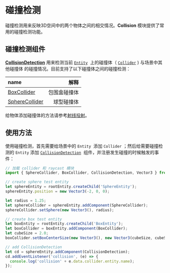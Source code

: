 # 碰撞检测

碰撞检测用来反映3D空间中的两个物体之间的相交情况。**Collision** 模块提供了常用的碰撞检测功能。


## 碰撞检测组件

**[CollisionDetection]({{book.api}}classes/core.collisiondetection.html)** 用来检测当前 [`Entity`]({{book.api}}classes/core.entity.html)  上的碰撞体（ [`Collider`]({{book.api}}classes/core.collider.html) ) 与场景中其他碰撞体 的碰撞情况。目前支持了以下碰撞体之间的碰撞检测：

| name | 解释 |
| :--- | ---: |
| [BoxCollider]({{book.api}}classes/core.aboxcollider.html) | 包围盒碰撞体 |
| [SphereCollider]({{book.api}}classes/core.aspherecollider.html) | 球型碰撞体 |


给物体添加碰撞体的方法请参考[射线投射]({{book.docs}}collision-system/ray.html)。

## 使用方法

使用碰撞检测，首先需要给场景中的 `Entity`  添加 `Collider` ；然后给需要碰撞检测的 `Entity` 添加 [`CollisionDetection`]({{book.api}}classes/core.collisiondetection.html)  组件，并注册发生碰撞的时候触发的事件：


```typescript
// 加载 collider 和 raycast 模块
import { SphereCollider, BoxCollider, CollisionDetection, Vector3 } from 'oasis-engine';

// create sphere test entity
let sphereEntity = rootEntity.createChild('SphereEntity');
sphereEntity.position = new Vector3(-2, 0, 0);

let radius = 1.25;
let sphereCollider = sphereEntity.addComponent(SphereCollider);
sphereCollider.setSphere(new Vector3(), radius);

// create box test entity
let boxEntity = rootEntity.createChild('BoxEntity');
let boxCollider = boxEntity.addComponent(BoxCollider);
let cubeSize = 2.0;
boxCollider.setBoxCenterSize(new Vector3(), new Vector3(cubeSize, cubeSize, cubeSize));

// add CollisionDetection
let cd = sphereEntity.addComponent(CollisionDetection);
cd.addEventListener('collision', (e) => {
  console.log('collision' + e.data.collider.entity.name);
});
```
